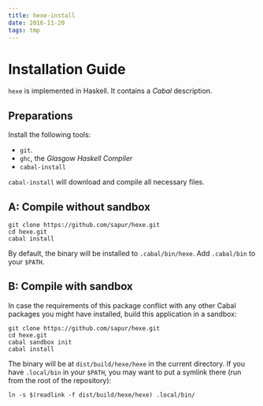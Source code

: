 ```yaml
---
title: hexe-install
date: 2016-11-20
tags: tmp
---
```


# Installation Guide

`hexe` is implemented in Haskell. It contains a *Cabal* description.

## Preparations

Install the following tools:

 * `git`.
 * `ghc`, the *Glasgow Haskell Compiler*
 * `cabal-install`

`cabal-install` will download and compile all necessary files.

## A: Compile without sandbox

    git clone https://github.com/sapur/hexe.git
    cd hexe.git
    cabal install

By default, the binary will be installed to `.cabal/bin/hexe`. Add `.cabal/bin` 
to your `$PATH`.

## B: Compile with sandbox

In case the requirements of this package conflict with any other Cabal packages 
you might have installed, build this application in a sandbox:

    git clone https://github.com/sapur/hexe.git
    cd hexe.git
    cabal sandbox init
    cabal install

The binary will be at `dist/build/hexe/hexe` in the current directory. If you 
have `.local/bin` in your `$PATH`, you may want to put a symlink there (run 
from the root of the repository):

    ln -s $(readlink -f dist/build/hexe/hexe) .local/bin/
